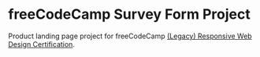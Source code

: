 # freeCodeCamp Survey Form Project

Product landing page project for freeCodeCamp [(Legacy) Responsive Web Design Certification](https://www.freecodecamp.org/learn/2022/responsive-web-design/build-a-product-landing-page-project/build-a-product-landing-page).